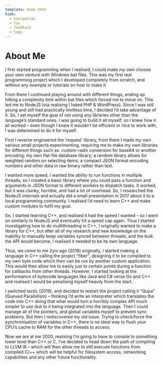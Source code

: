 ```yaml
---
template: home.html
hide:
  - navigation
  - toc
  - feedback
  - tags
---
```


# About Me

I first started programming when I realised, I could make my own choose your own venture with Windows bat files. This was my first real programming project which I developed completely from scratch, and without any example or tutorials on how to make it.

From there I continued playing around with different things, ending up hitting a complexity limit within bat files which forced me to move on. This led me to NodeJS (via realising I hated PHP & WordPress). Since I was still young and still had practically limitless time, I decided I’d take advantage of it. So, I set myself the goal of not using any libraries other than the language’s standard ones. I was going to build it all myself, so I knew how it all worked – even though I knew it wouldn’t be efficient or nice to work with, I was determined to do it for myself.

First I reverse engineered the ‘request’ library, from there I made my own various small projects experimenting, requiring me to make my own libraries for different things such as: custom-radix conversion for base64 or another encoding; my own flat-file database library; a random library allows for weighted random on selecting items; a compact JSON format encoding numbers and other data in raw binary rather than text.

I wanted more speed, I wanted the ability to run functions in multiple threads, so I created a basic library where you could pass a function and arguments in JSON format to different workers to dispatch tasks. It worked, but it was clunky, horrible, and had a lot of overhead. So, I researched the NodeJS internals and actually did a small presentation in 2017 about it to a local programming community. I realised I’d need to learn C++ and make custom modules to fulfil my goal.

So, I started learning C++, and realised it had the speed I wanted – so I went on similarly to NodeJS and eventually hit a speed cap again.  Thus I started investigating how to do multithreading in C++, I originally wanted to make a library for C++, but after all of my research and new knowledge on the inability to manually keep variables synced between threads, and the bulk the API would become, I realised it needed to be its own language.

Thus, we come to me 2yrs ago (2018) originally, I started making a language in C++ calling the project “fiber”, designing it to be compiled to my own byte code which then can be run by another custom application. This would then allow me to easily just to certain points during a function for callbacks from other threads. However, I started looking at the performance of bytecode languages like Java and C# verse Go and C++ and realised I would be penalising myself heavily from the start.

I switched tactic (2019), and decided to restart the project calling it “Qupa” (Queued Parallelism) – thinking I’d write an interpreter which translates the code into C++ doing that what would turn a horribly complex API much simpler to use due to it being integrated into the language. Then I could manage all of the pointers, and global variables myself to prevent sync problems. But then I rediscovered my old issue. Trying to check/force the synchronisation of variables in C++, there is no ideal way to flush your CPU’s cache to RAM for the other threads to access.

Now we are at me 2020, realising I’m going to have to compile to something lower level than C++ or C, I’ve decided to head down the path of compiling to LLVM IR – which will then allow me to still execute functions from compiled C/++ which will be helpful for filesystem access, networking capabilities and any other future functionality.